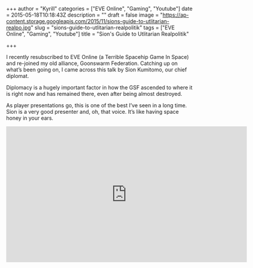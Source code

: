 +++
author = "Kyrill"
categories = ["EVE Online", "Gaming", "Youtube"]
date = 2015-05-18T10:18:43Z
description = ""
draft = false
image = "https://ap-content.storage.googleapis.com/2015/11/sions-guide-to-utlitarian-realpo.jpg"
slug = "sions-guide-to-utlitarian-realpolitik"
tags = ["EVE Online", "Gaming", "Youtube"]
title = "Sion's Guide to Utlitarian Realpolitik"

+++


I recently resubscribed to EVE Online (a Terrible Spacehip Game In Space) and re-joined my old alliance, Goonswarm Federation. Catching up on what’s been going on, I came across this talk by Sion Kumitomo, our chief diplomat.

Diplomacy is a hugely important factor in how the GSF ascended to where it is right now and has remained there, even after being almost destroyed.

As player presentations go, this is one of the best I’ve seen in a long time. Sion is a very good presenter and, oh, that voice. It’s like having space honey in your ears.

<iframe allowfullscreen="" frameborder="0" height="365" src="https://www.youtube.com/embed/f4lMjDuZMMg?feature=oembed" width="648"></iframe>



